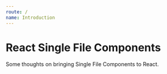 ```yaml
---
route: /
name: Introduction
---
```


# React Single File Components

Some thoughts on bringing Single File Components to React.
